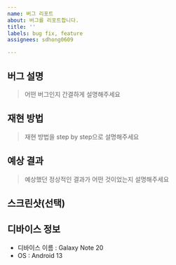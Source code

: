 ```yaml
---
name: 버그 리포트
about: 버그를 리포트합니다.
title: ''
labels: bug fix, feature
assignees: sdhong0609

---
```


## 버그 설명

> 어떤 버그인지 간결하게 설명해주세요

## 재현 방법

> 재현 방법을 step by step으로 설명해주세요

## 예상 결과

> 예상했던 정상적인 결과가 어떤 것이었는지 설명해주세요

## 스크린샷(선택)

## 디바이스 정보

- 디바이스 이름 : Galaxy Note 20
- OS : Android 13
